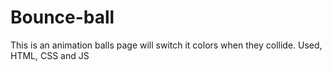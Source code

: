 # Bounce-ball

This is an animation balls page will switch it colors when they collide. Used, HTML, CSS and JS
